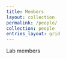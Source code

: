 ```yaml
---
title: Members
layout: collection
permalink: /people/
collection: people
entries_layout: grid
---
```


Lab members
<!-- Sample document listing for the collection `_people`. -->
